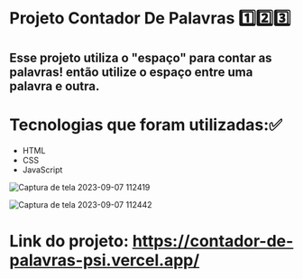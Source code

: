 # Projeto Contador De Palavras 1️⃣2️⃣3️⃣

## Esse projeto utiliza o "espaço" para contar as palavras! então utilize o espaço entre uma palavra e outra.

# Tecnologias que foram utilizadas:✅
- HTML
- CSS
- JavaScript

![Captura de tela 2023-09-07 112419](https://github.com/EricaSaires/ContadorDePalavras/assets/142368214/77b7db80-8584-425f-ba28-2d89e4b3eee7)

![Captura de tela 2023-09-07 112442](https://github.com/EricaSaires/ContadorDePalavras/assets/142368214/f1d5fffe-83df-45f9-bc5a-4ef82e9ce0d8)

# Link do projeto: https://contador-de-palavras-psi.vercel.app/
